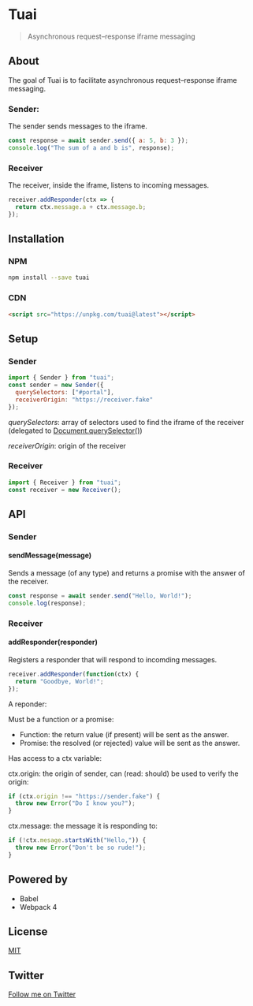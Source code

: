 # Tuai

> Asynchronous request–response iframe messaging

## About

The goal of Tuai is to facilitate asynchronous request–response iframe messaging.

### Sender:

The sender sends messages to the iframe.

```javascript
const response = await sender.send({ a: 5, b: 3 });
console.log("The sum of a and b is", response);
```

### Receiver

The receiver, inside the iframe, listens to incoming messages.

```javascript
receiver.addResponder(ctx => {
  return ctx.message.a + ctx.message.b;
});
```

## Installation

### NPM

```bash
npm install --save tuai
```

### CDN

```html
<script src="https://unpkg.com/tuai@latest"></script>
```

## Setup

### Sender

```javascript
import { Sender } from "tuai";
const sender = new Sender({
  querySelectors: ["#portal"],
  receiverOrigin: "https://receiver.fake"
});
```

_querySelectors_: array of selectors used to find the iframe of the receiver (delegated to [Document.querySelector()](https://developer.mozilla.org/en-US/docs/Web/API/Document/querySelector))

_receiverOrigin_: origin of the receiver

### Receiver

```javascript
import { Receiver } from "tuai";
const receiver = new Receiver();
```

## API

### Sender

#### sendMessage(message)

Sends a message (of any type) and returns a promise with the answer of the receiver.

```javascript
const response = await sender.send("Hello, World!");
console.log(response);
```

### Receiver

#### addResponder(responder)

Registers a responder that will respond to incomding messages.

```javascript
receiver.addResponder(function(ctx) {
  return "Goodbye, World!";
});
```

A reponder:

Must be a function or a promise:

- Function: the return value (if present) will be sent as the answer.
- Promise: the resolved (or rejected) value will be sent as the answer.

Has access to a ctx variable:

ctx.origin: the origin of sender, can (read: should) be used to verify the origin:

```javascript
if (ctx.origin !== "https://sender.fake") {
  throw new Error("Do I know you?");
}
```

ctx.message: the message it is responding to:

```javascript
if (!ctx.mesage.startsWith("Hello,")) {
  throw new Error("Don't be so rude!");
}
```

## Powered by

- Babel
- Webpack 4

## License

[MIT](http://opensource.org/licenses/MIT)

## Twitter

[Follow me on Twitter](https://twitter.com/KrolsBjorn)
